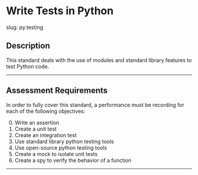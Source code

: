 # Write Tests in Python

slug: py.testing

## Description
This standard deals with the use of modules and standard library features to test Python code.

---
## Assessment Requirements
In order to fully cover this standard, a performance must be recording for each of the following objectives:

0. Write an assertion
1. Create a unit test
2. Create an integration test
3. Use standard library python testing tools
4. Use open-source python testing tools
5. Create a mock to isolate unit tests
6. Create a spy to verify the behavior of a function

---
